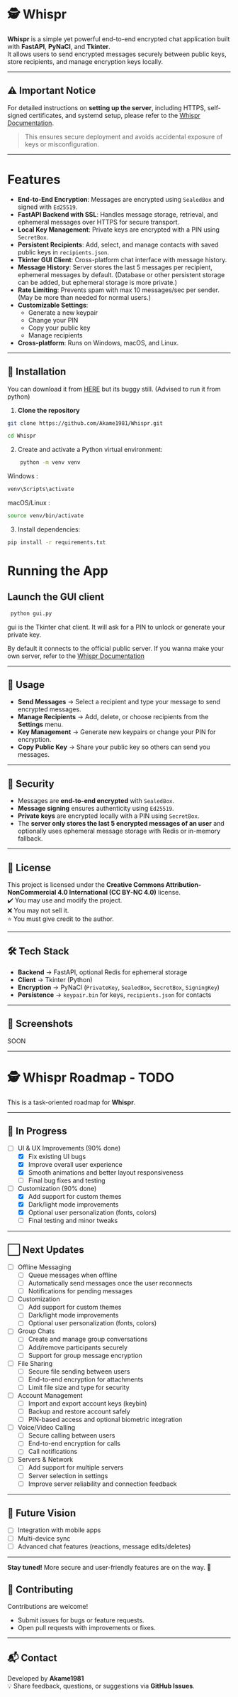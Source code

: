 # 🕵️ Whispr

**Whispr** is a simple yet powerful end-to-end encrypted chat application built with **FastAPI**, **PyNaCl**, and **Tkinter**.  
It allows users to send encrypted messages securely between public keys, store recipients, and manage encryption keys locally.

---

## ⚠️ Important Notice

For detailed instructions on **setting up the server**, including HTTPS, self-signed certificates, and systemd setup, please refer to the [Whispr Documentation](docs/setup-server.md).  

> This ensures secure deployment and avoids accidental exposure of keys or misconfiguration.

---


# Features

- **End-to-End Encryption**: Messages are encrypted using `SealedBox` and signed with `Ed25519`.
- **FastAPI Backend with SSL**: Handles message storage, retrieval, and ephemeral messages over HTTPS for secure transport.
- **Local Key Management**: Private keys are encrypted with a PIN using `SecretBox`.
- **Persistent Recipients**: Add, select, and manage contacts with saved public keys in `recipients.json`.
- **Tkinter GUI Client**: Cross-platform chat interface with message history.
- **Message History**: Server stores the last 5 messages per recipient, ephemeral messages by default. (Database or other persistent storage can be added, but ephemeral storage is more private.)
- **Rate Limiting**: Prevents spam with max 10 messages/sec per sender. (May be more than needed for normal users.)
- **Customizable Settings**:
  - Generate a new keypair
  - Change your PIN
  - Copy your public key
  - Manage recipients
- **Cross-platform**: Runs on Windows, macOS, and Linux.

---

## 🚀 Installation


You can download it from [HERE](https://github.com/Akame1981/Whispr/releases/tag/v0.1) but its buggy still. (Advised to run it from python)


1. **Clone the repository**

```bash
git clone https://github.com/Akame1981/Whispr.git

cd Whispr
```
2. Create and activate a Python virtual environment:

```bash
    python -m venv venv
```

Windows :
```bash
venv\Scripts\activate

```

macOS/Linux : 
```bash
source venv/bin/activate

```


3. Install dependencies:

```bash
pip install -r requirements.txt

```

# Running the App

## Launch the GUI client

```bash
 python gui.py
```
gui is the Tkinter chat client. It will ask for a PIN to unlock or generate your private key.


By default it connects to the official public server. If you wanna make your own server, refer to the [Whispr Documentation](docs/setup-server.md)

---

## 🎯 Usage
- **Send Messages** → Select a recipient and type your message to send encrypted messages.  
- **Manage Recipients** → Add, delete, or choose recipients from the **Settings** menu.  
- **Key Management** → Generate new keypairs or change your PIN for encryption.  
- **Copy Public Key** → Share your public key so others can send you messages.  

---

## 🔐 Security
- Messages are **end-to-end encrypted** with `SealedBox`.  
- **Message signing** ensures authenticity using `Ed25519`.  
- **Private keys** are encrypted locally with a PIN using `SecretBox`.  
- The **server only stores the last 5 encrypted messages of an user** and optionally uses ephemeral message storage with Redis or in-memory fallback.

---

## 📜 License
This project is licensed under the **Creative Commons Attribution-NonCommercial 4.0 International (CC BY-NC 4.0)** license.  
✔️ You may use and modify the project.  
❌ You may not sell it.  
⭐ You must give credit to the author.  

---

## 🛠 Tech Stack

- **Backend** → FastAPI, optional Redis for ephemeral storage  
- **Client** → Tkinter (Python)  
- **Encryption** → PyNaCl (`PrivateKey`, `SealedBox`, `SecretBox`, `SigningKey`)  
- **Persistence** → `keypair.bin` for keys, `recipients.json` for contacts

---

## 📸 Screenshots
SOON

---
# 🕵️ Whispr Roadmap - TODO

This is a task-oriented roadmap for **Whispr**.

---

## 🔄 In Progress
- [ ] UI & UX Improvements (90% done)
  - [x] Fix existing UI bugs
  - [x] Improve overall user experience
  - [x] Smooth animations and better layout responsiveness
  - [ ] Final bug fixes and testing
- [ ] Customization (90% done)
  - [x] Add support for custom themes
  - [x] Dark/light mode improvements
  - [x] Optional user personalization (fonts, colors)
  - [ ] Final testing and minor tweaks

---

## ⬜ Next Updates
- [ ] Offline Messaging
  - [ ] Queue messages when offline
  - [ ] Automatically send messages once the user reconnects
  - [ ] Notifications for pending messages
- [ ] Customization
  - [ ] Add support for custom themes
  - [ ] Dark/light mode improvements
  - [ ] Optional user personalization (fonts, colors)
- [ ] Group Chats
  - [ ] Create and manage group conversations
  - [ ] Add/remove participants securely
  - [ ] Support for group message encryption
- [ ] File Sharing
  - [ ] Secure file sending between users
  - [ ] End-to-end encryption for attachments
  - [ ] Limit file size and type for security
- [ ] Account Management
  - [ ] Import and export account keys (keybin)
  - [ ] Backup and restore account safely
  - [ ] PIN-based access and optional biometric integration
- [ ] Voice/Video Calling
  - [ ] Secure calling between users
  - [ ] End-to-end encryption for calls
  - [ ] Call notifications
- [ ] Servers & Network
  - [ ] Add support for multiple servers
  - [ ] Server selection in settings
  - [ ] Improve server reliability and connection feedback

---
## 🌟 Future Vision
- [ ] Integration with mobile apps
- [ ] Multi-device sync
- [ ] Advanced chat features (reactions, message edits/deletes)

---

**Stay tuned!** More secure and user-friendly features are on the way. 🚀

## 🤝 Contributing
Contributions are welcome!  
- Submit issues for bugs or feature requests.  
- Open pull requests with improvements or fixes.  

---

## 📬 Contact
Developed by **Akame1981**  
💡 Share feedback, questions, or suggestions via **GitHub Issues**.
